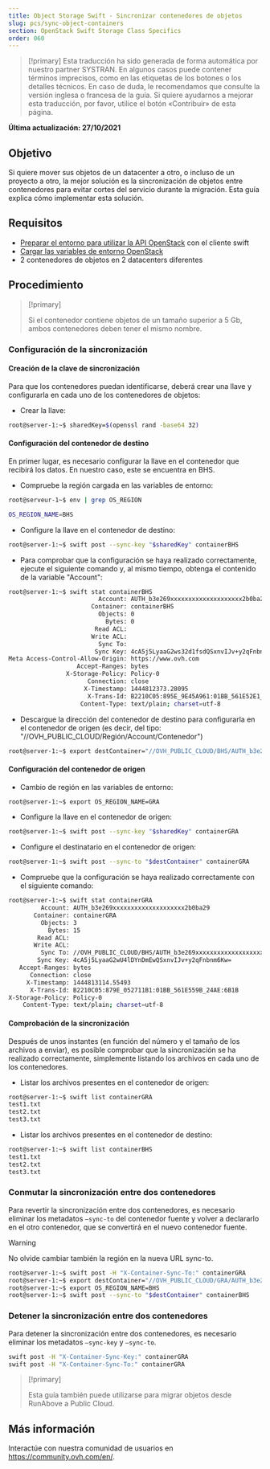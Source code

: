 ```yaml
---
title: Object Storage Swift - Sincronizar contenedores de objetos
slug: pcs/sync-object-containers
section: OpenStack Swift Storage Class Specifics
order: 060
---
```


> [!primary]
> Esta traducción ha sido generada de forma automática por nuestro partner SYSTRAN. En algunos casos puede contener términos imprecisos, como en las etiquetas de los botones o los detalles técnicos. En caso de duda, le recomendamos que consulte la versión inglesa o francesa de la guía. Si quiere ayudarnos a mejorar esta traducción, por favor, utilice el botón «Contribuir» de esta página.
> 

**Última actualización: 27/10/2021**

## Objetivo

Si quiere mover sus objetos de un datacenter a otro, o incluso de un proyecto a otro, la mejor solución es la sincronización de objetos entre contenedores para evitar cortes del servicio durante la migración. Esta guía explica cómo implementar esta solución.

## Requisitos

- [Preparar el entorno para utilizar la API OpenStack](https://docs.ovh.com/es/public-cloud/preparar_el_entorno_para_utilizar_la_api_de_openstack/) con el cliente swift
- [Cargar las variables de entorno OpenStack](https://docs.ovh.com/es/public-cloud/cargar-las-variables-de-entorno-openstack/)
- 2 contenedores de objetos en 2 datacenters diferentes

## Procedimiento

> [!primary]
>
> Si el contenedor contiene objetos de un tamaño superior a 5 Gb, ambos contenedores deben tener el mismo nombre.
>

### Configuración de la sincronización

#### Creación de la clave de sincronización

Para que los contenedores puedan identificarse, deberá crear una llave y configurarla en cada uno de los contenedores de objetos:

- Crear la llave:


```bash
root@server-1:~$ sharedKey=$(openssl rand -base64 32)
```


#### Configuración del contenedor de destino

En primer lugar, es necesario configurar la llave en el contenedor que recibirá los datos. En nuestro caso, este se encuentra en BHS.

- Compruebe la región cargada en las variables de entorno:

```bash
root@serveur-1~$ env | grep OS_REGION

OS_REGION_NAME=BHS
```

- Configure la llave en el contenedor de destino:

```bash
root@server-1:~$ swift post --sync-key "$sharedKey" containerBHS
```

- Para comprobar que la configuración se haya realizado correctamente, ejecute el siguiente comando y, al mismo tiempo, obtenga el contenido de la variable "Account":

```bash
root@server-1:~$ swift stat containerBHS
                         Account: AUTH_b3e269xxxxxxxxxxxxxxxxxxxx2b0ba29
                       Container: containerBHS
                         Objects: 0
                           Bytes: 0
                        Read ACL:
                       Write ACL:
                         Sync To:
                        Sync Key: 4cA5j5LyaaG2ws32d1fsdQSxnvIJv+y2qFnbnm6Kw=
Meta Access-Control-Allow-Origin: https://www.ovh.com
                   Accept-Ranges: bytes
                X-Storage-Policy: Policy-0
                      Connection: close
                     X-Timestamp: 1444812373.28095
                      X-Trans-Id: B2210C05:895E_9E45A961:01BB_561E52E1_16A3:5298
                    Content-Type: text/plain; charset=utf-8
```

- Descargue la dirección del contenedor de destino para configurarla en el contenedor de origen (es decir, del tipo: "//OVH_PUBLIC_CLOUD/Región/Account/Contenedor")

```bash
root@server-1:~$ export destContainer="//OVH_PUBLIC_CLOUD/BHS/AUTH_b3e269xxxxxxxxxxxxxxxxxxxx2b0ba29/containerBHS"
```

#### Configuración del contenedor de origen

- Cambio de región en las variables de entorno:

```bash
root@server-1:~$ export OS_REGION_NAME=GRA
```

- Configure la llave en el contenedor de origen:

```bash
root@server-1:~$ swift post --sync-key "$sharedKey" containerGRA
```

- Configure el destinatario en el contenedor de origen:

```bash
root@server-1:~$ swift post --sync-to "$destContainer" containerGRA
```

- Compruebe que la configuración se haya realizado correctamente con el siguiente comando:

```bash
root@server-1:~$ swift stat containerGRA
         Account: AUTH_b3e269xxxxxxxxxxxxxxxxxxxx2b0ba29
       Container: containerGRA
         Objects: 3
           Bytes: 15
        Read ACL:
       Write ACL:
         Sync To: //OVH_PUBLIC_CLOUD/BHS/AUTH_b3e269xxxxxxxxxxxxxxxxxxxx2b0ba29/containerBHS
        Sync Key: 4cA5j5LyaaG2wU4lDYnDmEwQSxnvIJv+y2qFnbnm6Kw=
   Accept-Ranges: bytes
      Connection: close
     X-Timestamp: 1444813114.55493
      X-Trans-Id: B2210C05:879E_052711B1:01BB_561E559B_24AE:6B1B
X-Storage-Policy: Policy-0
    Content-Type: text/plain; charset=utf-8
```

#### Comprobación de la sincronización

Después de unos instantes (en función del número y el tamaño de los archivos a enviar), es posible comprobar que la sincronización se ha realizado correctamente, simplemente listando los archivos en cada uno de los contenedores.

- Listar los archivos presentes en el contenedor de origen:

```bash
root@server-1:~$ swift list containerGRA
test1.txt
test2.txt
test3.txt
```

- Listar los archivos presentes en el contenedor de destino:

```bash
root@server-1:~$ swift list containerBHS
test1.txt
test2.txt
test3.txt
```

### Conmutar la sincronización entre dos contenedores

Para revertir la sincronización entre dos contenedores, es necesario eliminar los metadatos `—sync-to` del contenedor fuente y volver a declararlo en el otro contenedor, que se convertirá en el nuevo contenedor fuente.

> [!warning]
>
> No olvide cambiar también la región en la nueva URL sync-to.
>

```bash
root@server-1:~$ swift post -H "X-Container-Sync-To:" containerGRA
root@server-1:~$ export destContainer="//OVH_PUBLIC_CLOUD/GRA/AUTH_b3e269xxxxxxxxxxxxxxxxxxxx2b0ba29/containerGRA"
root@server-1:~$ export OS_REGION_NAME=BHS
root@server-1:~$ swift post --sync-to "$destContainer" containerBHS
```

### Detener la sincronización entre dos contenedores

Para detener la sincronización entre dos contenedores, es necesario eliminar los metadatos `—sync-key` y `—sync-to`.

```bash
swift post -H "X-Container-Sync-Key:" containerGRA
swift post -H "X-Container-Sync-To:" containerGRA
```

> [!primary]
>
> Esta guía también puede utilizarse para migrar objetos desde RunAbove a
> Public Cloud.
>

## Más información

Interactúe con nuestra comunidad de usuarios en <https://community.ovh.com/en/>.